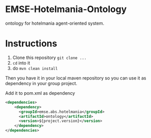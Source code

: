 EMSE-Hotelmania-Ontology
========================
ontology for hotelmania agent-oriented system. 

Instructions
============

1. Clone this repository `git clone ...`
2. `cd` into it
3. do `mvn clean install`

Then you have it in your local maven repository so you can use it as dependency in your group project.

Add it to pom.xml as dependency
```xml
<dependencies>
    <dependency>
      <groupId>emse.abs.hotelmania</groupId>
      <artifactId>ontology</artifactId>
      <version>${project.version}</version>
    </dependency>
</dependencies>
```


